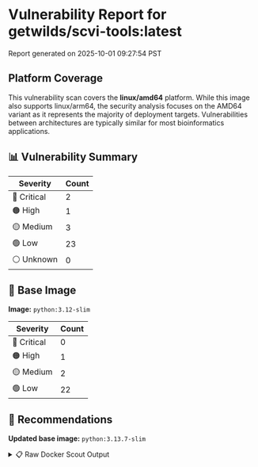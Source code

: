 # Vulnerability Report for getwilds/scvi-tools:latest

Report generated on 2025-10-01 09:27:54 PST

## Platform Coverage

This vulnerability scan covers the **linux/amd64** platform. While this image also supports linux/arm64, the security analysis focuses on the AMD64 variant as it represents the majority of deployment targets. Vulnerabilities between architectures are typically similar for most bioinformatics applications.

## 📊 Vulnerability Summary

| Severity | Count |
|----------|-------|
| 🔴 Critical | 2 |
| 🟠 High | 1 |
| 🟡 Medium | 3 |
| 🟢 Low | 23 |
| ⚪ Unknown | 0 |

## 🐳 Base Image

**Image:** `python:3.12-slim`

| Severity | Count |
|----------|-------|
| 🔴 Critical | 0 |
| 🟠 High | 1 |
| 🟡 Medium | 2 |
| 🟢 Low | 22 |

## 🔄 Recommendations

**Updated base image:** `python:3.13.7-slim`

<details>
<summary>📋 Raw Docker Scout Output</summary>

```text
Target             │  getwilds/scvi-tools:latest  │    2C     1H     3M    23L   
    digest           │  6a60922aa100                        │                              
  Base image         │  python:3.12-slim                    │    0C     1H     2M    22L   
  Updated base image │  python:3.13.7-slim                  │    0C     1H     2M    22L   
                     │                                      │                              

What's next:
    View vulnerabilities → docker scout cves getwilds/scvi-tools:latest
    View base image update recommendations → docker scout recommendations getwilds/scvi-tools:latest
    Include policy results in your quickview by supplying an organization → docker scout quickview getwilds/scvi-tools:latest --org <organization>
```
</details>
